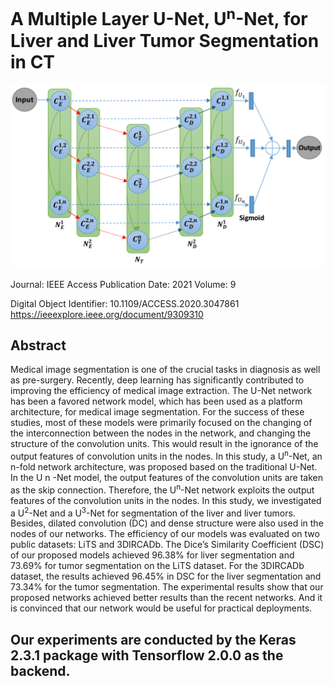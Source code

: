 # A Multiple Layer U-Net, U<sup>n</sup>-Net, for Liver and Liver Tumor Segmentation in CT
![](/images/fig4.png)


Journal: IEEE Access
Publication Date: 2021
Volume: 9

Digital Object Identifier: 10.1109/ACCESS.2020.3047861
https://ieeexplore.ieee.org/document/9309310


## Abstract
Medical image segmentation is one of the crucial tasks in diagnosis as well as pre-surgery. Recently, deep learning has significantly contributed to improving the efficiency of medical image extraction. The U-Net network has been a favored network model, which has been used as a platform architecture, for medical image segmentation. For the success of these studies, most of these models were primarily focused on the changing of the interconnection between the nodes in the network, and changing the structure of the convolution units. This would result in the ignorance of the output features of convolution units in the nodes. In this study, a U<sup>n</sup>-Net, an n-fold network architecture, was proposed based on the traditional U-Net. In the U n -Net model, the output features of the convolution units are taken as the skip connection. Therefore, the U<sup>n</sup>-Net network exploits the output features of the convolution units in the nodes. In this study, we investigated a U<sup>2</sup>-Net and a U<sup>3</sup>-Net for segmentation of the liver and liver tumors. Besides, dilated convolution (DC) and dense structure were also used in the nodes of our networks. The efficiency of our models was evaluated on two public datasets: LiTS and 3DIRCADb. The Dice’s Similarity Coefficient (DSC) of our proposed models achieved 96.38% for liver segmentation and 73.69% for tumor segmentation on the LiTS dataset. For the 3DIRCADb dataset, the results achieved 96.45% in DSC for the liver segmentation and 73.34% for the tumor segmentation. The experimental results show that our proposed networks achieved better results than the recent networks. And it is convinced that our network would be useful for practical deployments.

## Our experiments are conducted by the Keras 2.3.1 package with Tensorflow 2.0.0 as the backend.
